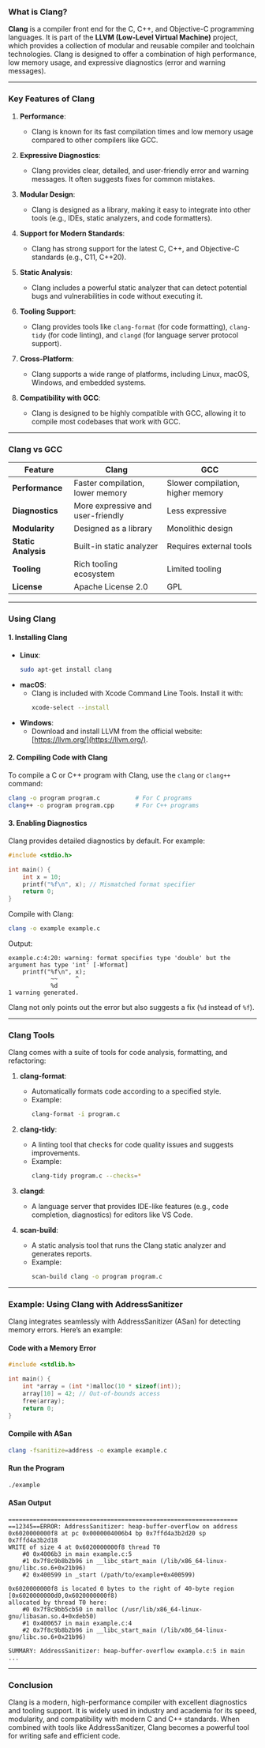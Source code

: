 ### **What is Clang?**

**Clang** is a compiler front end for the C, C++, and Objective-C programming languages. It is part of the **LLVM (Low-Level Virtual Machine)** project, which provides a collection of modular and reusable compiler and toolchain technologies. Clang is designed to offer a combination of high performance, low memory usage, and expressive diagnostics (error and warning messages).

---

### **Key Features of Clang**

1. **Performance**:
   - Clang is known for its fast compilation times and low memory usage compared to other compilers like GCC.

2. **Expressive Diagnostics**:
   - Clang provides clear, detailed, and user-friendly error and warning messages. It often suggests fixes for common mistakes.

3. **Modular Design**:
   - Clang is designed as a library, making it easy to integrate into other tools (e.g., IDEs, static analyzers, and code formatters).

4. **Support for Modern Standards**:
   - Clang has strong support for the latest C, C++, and Objective-C standards (e.g., C11, C++20).

5. **Static Analysis**:
   - Clang includes a powerful static analyzer that can detect potential bugs and vulnerabilities in code without executing it.

6. **Tooling Support**:
   - Clang provides tools like `clang-format` (for code formatting), `clang-tidy` (for code linting), and `clangd` (for language server protocol support).

7. **Cross-Platform**:
   - Clang supports a wide range of platforms, including Linux, macOS, Windows, and embedded systems.

8. **Compatibility with GCC**:
   - Clang is designed to be highly compatible with GCC, allowing it to compile most codebases that work with GCC.

---

### **Clang vs GCC**

| Feature                | Clang                              | GCC                                |
|------------------------|------------------------------------|------------------------------------|
| **Performance**        | Faster compilation, lower memory   | Slower compilation, higher memory |
| **Diagnostics**        | More expressive and user-friendly  | Less expressive                   |
| **Modularity**         | Designed as a library              | Monolithic design                 |
| **Static Analysis**    | Built-in static analyzer           | Requires external tools           |
| **Tooling**            | Rich tooling ecosystem             | Limited tooling                   |
| **License**            | Apache License 2.0                 | GPL                               |

---

### **Using Clang**

#### **1. Installing Clang**

- **Linux**:
  ```bash
  sudo apt-get install clang
  ```
- **macOS**:
  - Clang is included with Xcode Command Line Tools. Install it with:
    ```bash
    xcode-select --install
    ```
- **Windows**:
  - Download and install LLVM from the official website: [https://llvm.org/](https://llvm.org/).

#### **2. Compiling Code with Clang**

To compile a C or C++ program with Clang, use the `clang` or `clang++` command:

```bash
clang -o program program.c          # For C programs
clang++ -o program program.cpp      # For C++ programs
```

#### **3. Enabling Diagnostics**

Clang provides detailed diagnostics by default. For example:

```c
#include <stdio.h>

int main() {
    int x = 10;
    printf("%f\n", x); // Mismatched format specifier
    return 0;
}
```

Compile with Clang:
```bash
clang -o example example.c
```

Output:
```
example.c:4:20: warning: format specifies type 'double' but the argument has type 'int' [-Wformat]
    printf("%f\n", x);
            ~~     ^
            %d
1 warning generated.
```

Clang not only points out the error but also suggests a fix (`%d` instead of `%f`).

---

### **Clang Tools**

Clang comes with a suite of tools for code analysis, formatting, and refactoring:

1. **clang-format**:
   - Automatically formats code according to a specified style.
   - Example:
     ```bash
     clang-format -i program.c
     ```

2. **clang-tidy**:
   - A linting tool that checks for code quality issues and suggests improvements.
   - Example:
     ```bash
     clang-tidy program.c --checks=*
     ```

3. **clangd**:
   - A language server that provides IDE-like features (e.g., code completion, diagnostics) for editors like VS Code.

4. **scan-build**:
   - A static analysis tool that runs the Clang static analyzer and generates reports.
   - Example:
     ```bash
     scan-build clang -o program program.c
     ```

---

### **Example: Using Clang with AddressSanitizer**

Clang integrates seamlessly with AddressSanitizer (ASan) for detecting memory errors. Here’s an example:

#### **Code with a Memory Error**
```c
#include <stdlib.h>

int main() {
    int *array = (int *)malloc(10 * sizeof(int));
    array[10] = 42; // Out-of-bounds access
    free(array);
    return 0;
}
```

#### **Compile with ASan**
```bash
clang -fsanitize=address -o example example.c
```

#### **Run the Program**
```bash
./example
```

#### **ASan Output**
```
=================================================================
==12345==ERROR: AddressSanitizer: heap-buffer-overflow on address 0x6020000000f8 at pc 0x0000004006b4 bp 0x7ffd4a3b2d20 sp 0x7ffd4a3b2d18
WRITE of size 4 at 0x6020000000f8 thread T0
    #0 0x4006b3 in main example.c:5
    #1 0x7f8c9b8b2b96 in __libc_start_main (/lib/x86_64-linux-gnu/libc.so.6+0x21b96)
    #2 0x400599 in _start (/path/to/example+0x400599)

0x6020000000f8 is located 0 bytes to the right of 40-byte region [0x6020000000d0,0x6020000000f8)
allocated by thread T0 here:
    #0 0x7f8c9bb5cb50 in malloc (/usr/lib/x86_64-linux-gnu/libasan.so.4+0xdeb50)
    #1 0x400657 in main example.c:4
    #2 0x7f8c9b8b2b96 in __libc_start_main (/lib/x86_64-linux-gnu/libc.so.6+0x21b96)

SUMMARY: AddressSanitizer: heap-buffer-overflow example.c:5 in main
...
```

---

### **Conclusion**

Clang is a modern, high-performance compiler with excellent diagnostics and tooling support. It is widely used in industry and academia for its speed, modularity, and compatibility with modern C and C++ standards. When combined with tools like AddressSanitizer, Clang becomes a powerful tool for writing safe and efficient code.